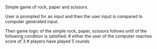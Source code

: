 Simple game of rock, paper and scissors.

User is prompted for an input and then the user input is compared to computer generated input.

Then game logic of the simple rock, paper, scissors follows until of the following condition is satisfied: # either the user of the computer reaches score of 3 # players have played 5 rounds

